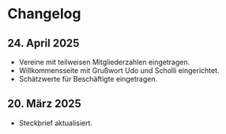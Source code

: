 # Changelog

## 24. April 2025

- Vereine mit teilweisen Mitgliederzahlen eingetragen.
- Willkommensseite mit Grußwort Udo und Scholli eingerichtet.
- Schätzwerte für Beschäftigte eingetragen.

## 20. März 2025

- Steckbrief aktualisiert.